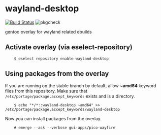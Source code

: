 # wayland-desktop
[![Build Status](https://travis-ci.com/bsd-ac/wayland-desktop.svg?branch=master)](https://travis-ci.com/bsd-ac/wayland-desktop)
![pkgcheck](https://github.com/bsd-ac/wayland-desktop/workflows/pkgcheck/badge.svg)

gentoo overlay for wayland related ebuilds

## Activate overlay (via eselect-repository)

```
    $ eselect repository enable wayland-desktop
```

## Using packages from the overlay
If you are running on the stable branch by default, allow **~amd64** keyword files from this repository.
Make sure that `/etc/portage/package.accept_keywords` exists and is a directory.

```
    $ echo "*/*::wayland-desktop ~amd64" >> /etc/portage/package.accept_keywords/wayland-desktop
```

Now you can install packages from the overlay.

```
    # emerge --ask --verbose gui-apps/pico-wayfire
```
